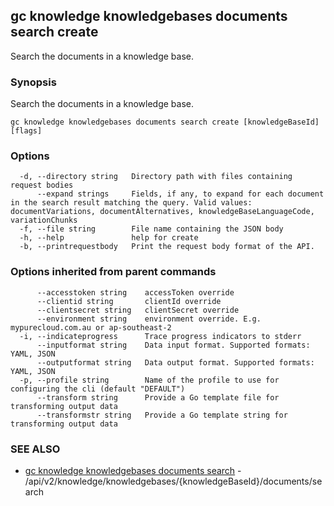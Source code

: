 ## gc knowledge knowledgebases documents search create

Search the documents in a knowledge base.

### Synopsis

Search the documents in a knowledge base.

```
gc knowledge knowledgebases documents search create [knowledgeBaseId] [flags]
```

### Options

```
  -d, --directory string   Directory path with files containing request bodies
      --expand strings     Fields, if any, to expand for each document in the search result matching the query. Valid values: documentVariations, documentAlternatives, knowledgeBaseLanguageCode, variationChunks
  -f, --file string        File name containing the JSON body
  -h, --help               help for create
  -b, --printrequestbody   Print the request body format of the API.
```

### Options inherited from parent commands

```
      --accesstoken string    accessToken override
      --clientid string       clientId override
      --clientsecret string   clientSecret override
      --environment string    environment override. E.g. mypurecloud.com.au or ap-southeast-2
  -i, --indicateprogress      Trace progress indicators to stderr
      --inputformat string    Data input format. Supported formats: YAML, JSON
      --outputformat string   Data output format. Supported formats: YAML, JSON
  -p, --profile string        Name of the profile to use for configuring the cli (default "DEFAULT")
      --transform string      Provide a Go template file for transforming output data
      --transformstr string   Provide a Go template string for transforming output data
```

### SEE ALSO

* [gc knowledge knowledgebases documents search](gc_knowledge_knowledgebases_documents_search.html)	 - /api/v2/knowledge/knowledgebases/{knowledgeBaseId}/documents/search


